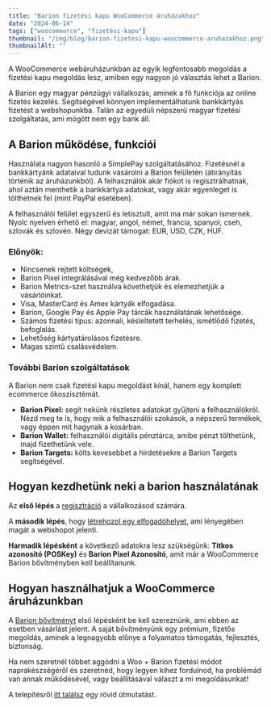 ```yaml
---
title: "Barion fizetési kapu WooCommerce áruházakhoz"
date: "2024-06-14"
tags: ["woocommerce", "fizetési-kapu"]
thumbnail: "/img/blog/barion-fizetesi-kapu-woocommerce-aruhazakhoz.png"
thumbnailAlt: ""
---
```


<p class="lead">A WooCommerce webáruházunkban az egyik legfontosabb megoldás a fizetési kapu megoldás lesz, amiben egy nagyon jó választás lehet a Barion.</p>

A Barion egy magyar pénzügyi vállalkozás, aminek a fő funkciója az online fizetés kezelés. Segítségével könnyen implementálhatunk bankkártyás fizetést a webshopunkba. Talán az egyedüli népszerű magyar fizetési szolgáltatás, ami mögött nem egy bank áll.

## A Barion működése, funkciói

Használata nagyon hasonló a SimplePay szolgáltatásához. Fizetésnél a bankkártyánk adataival tudunk vásárolni a Barion felületén (átirányítás történik az áruházunkból). A felhasználók akár fiókot is regisztrálhatnak, ahol aztán menthetik a bankkártya adatokat, vagy akár egyenleget is tölthetnek fel (mint PayPal esetében).

A felhasználói felület egyszerű és letisztult, amit ma már sokan ismernek. Nyolc nyelven érhető el: magyar, angol, német, francia, spanyol, cseh, szlovák és szlovén. Négy devizát támogat: EUR, USD, CZK, HUF.

### Előnyök:

- Nincsenek rejtett költségek,
- Barion Pixel integrálásával még kedvezőbb árak.
- Barion Metrics-szet használva követhetjük és elemezhetjük a vásárlóinkat.
- Visa, MasterCard és Amex kártyák elfogadása.
- Barion, Google Pay és Apple Pay tárcák használatának lehetősége.
- Számos fizetési típus: azonnali, késleltetett terhelés, ismétlődő fizetés, befoglalás.
- Lehetőség kártyatárolásos fizetésre.
- Magas szintű csalásvédelem.

### További Barion szolgáltatások

A Barion nem csak fizetési kapu megoldást kínál, hanem egy komplett ecommerce ökoszisztémát.

- **Barion Pixel:** segít nekünk részletes adatokat gyűjteni a felhasználókról. Nézd meg te is, hogy mik a felhasználói szokások, a népszerű termékek, vagy éppen mit hagynak a kosárban.
- **Barion Wallet:** felhasználói digitális pénztárca, amibe pénzt tölthetünk, majd fizethetünk vele.
- **Barion Targets:** költs kevesebbet a hirdetésekre a Barion Targets segítségével.

## Hogyan kezdhetünk neki a barion használatának

Az **első lépés** a [regisztráció](https://secure.barion.com/Registration/Individual?lang=hu_HU) a vállalkozásod számára.

A **második lépés**, hogy [létrehozol egy elfogadóhelyet](https://www.barion.com/hu/ugyfelszolgalat/elfogadohely/elfogadohely-letrehozasa-es-kezelese/), ami lényegében magát a webshopot jelenti.

**Harmadik lépésként** a következő adatokra lesz szükségünk: **Titkos azonosító (POSKey)** és **Barion Pixel Azonosító**, amit már a WooCommerce Barion bővítményben kell beállítanunk.

## Hogyan használhatjuk a WooCommerce áruházunkban

A [Barion bővítményt](https://barion.conedevelopment.com/) első lépésként be kell szereznünk, ami ebben az esetben vásárlást jelent. A saját bővítményünk egy prémium, fizetős megoldás, aminek a legnagyobb előnye a folyamatos támogatás, fejlesztés, biztonság.

Ha nem szeretnél többet aggódni a Woo + Barion fizetési módot naprakészségéről és szeretnéd, hogy legyen kihez fordulnod, ha problémád van annak működésével, vagy beállításával választ a mi megoldásunkat!

A telepítésről [itt találsz](https://barion.conedevelopment.com/tamogatas/igy-hasznald/a-woocommerce-barion-bovitmeny-telepitese/) egy rövid útmutatást.
